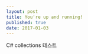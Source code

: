 ```yaml
---
layout: post
title: You're up and running!
published: true
date: 2017-01-03
---
```


C\# collections
테스트
